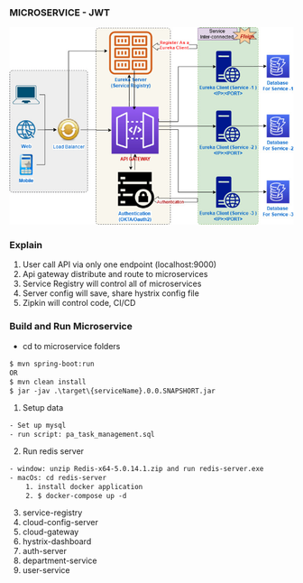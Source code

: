 ### MICROSERVICE - JWT
![Microservice Architecture](microservices.jpg)

### Explain
1. User call API via only one endpoint (localhost:9000)
2. Api gateway distribute and route to microservices
3. Service Registry will control all of microservices
4. Server config will save, share hystrix config file
5. Zipkin will control code, CI/CD 

### Build and Run Microservice
- cd to microservice folders
```
$ mvn spring-boot:run
OR
$ mvn clean install
$ jar -jav .\target\{serviceName}.0.0.SNAPSHORT.jar

```
1. Setup data
```
- Set up mysql
- run script: pa_task_management.sql
```
2. Run redis server 
```
- window: unzip Redis-x64-5.0.14.1.zip and run redis-server.exe
- macOs: cd redis-server
    1. install docker application
    2. $ docker-compose up -d
```
3. service-registry
4. cloud-config-server
5. cloud-gateway
6. hystrix-dashboard
7. auth-server
8. department-service
9. user-service
